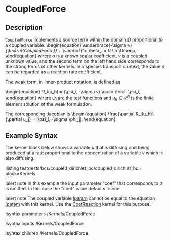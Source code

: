 # CoupledForce

## Description

`CoupledForce` implements a source term within the domain $\Omega$ proportional to a coupled
variable:
\begin{equation}
\underbrace{-\sigma v}_{\textrm{CoupledForce}} + \sum_{i=1}^n \beta_i = 0 \in \Omega,
\end{equation}
where $\sigma$ is a known scalar coefficient, $v$ is a coupled unknown value, and the second term on
the left hand side corresponds to the strong forms of other kernels. In a species transport context,
the value $\sigma$ can be regarded as a reaction rate coefficient.

The weak form, in inner-product notation, is defined as

\begin{equation}
R_i(u_h) = (\psi_i, -\sigma v) \quad \forall \psi_i,
\end{equation}
where $\psi_i$ are the test functions and $u_h \in \mathcal{S}^h$
is the finite element solution of the weak formulation.

The corresponding Jacobian is
\begin{equation}
\frac{\partial R_i(u_h)}{\partial u_j} = (\psi_i, -\sigma \phi_j).
\end{equation}

## Example Syntax

The kernel block below shows a variable $u$ that is diffusing and being produced at a rate
proportional to the concentration of a variable $v$ which is also diffusing.

!listing test/tests/bcs/coupled_dirichlet_bc/coupled_dirichlet_bc.i
         block=Kernels

!alert note
In this example the input parameter "coef" that corresponds to $\sigma$ is omitted. In this case the
"coef" value defaults to one.

!alert note
The coupled variable [!param](v) cannot be equal to the equation [!param](variable) with this kernel.
Use the [CoefReaction](/CoefReaction.md) kernel for this purpose.

!syntax parameters /Kernels/CoupledForce

!syntax inputs /Kernels/CoupledForce

!syntax children /Kernels/CoupledForce
